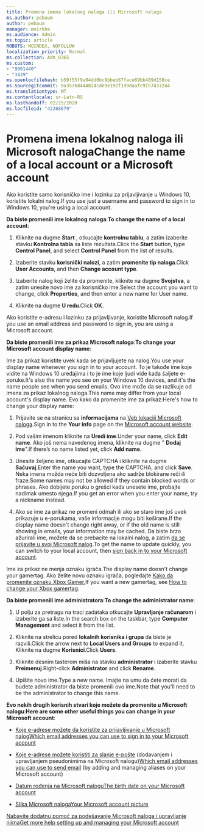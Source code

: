 ```yaml
---
title: Promena imena lokalnog naloga ili Microsoft naloga
ms.author: pebaum
author: pebaum
manager: mnirkhe
ms.audience: Admin
ms.topic: article
ROBOTS: NOINDEX, NOFOLLOW
localization_priority: Normal
ms.collection: Adm_O365
ms.custom:
- "9001440"
- "3439"
ms.openlocfilehash: b59f55f9a94dd0bc9bbeb67face69bb489d158ce
ms.sourcegitcommit: 9a35768444824cde9e192f1d9daafc9157437244
ms.translationtype: MT
ms.contentlocale: sr-Latn-RS
ms.lasthandoff: 02/25/2020
ms.locfileid: "42268679"
---
```

# <a name="change-the-name-of-a-local-account-or-a-microsoft-account"></a><span data-ttu-id="f982c-102">Promena imena lokalnog naloga ili Microsoft naloga</span><span class="sxs-lookup"><span data-stu-id="f982c-102">Change the name of a local account or a Microsoft account</span></span>

<span data-ttu-id="f982c-103">Ako koristite samo korisničko ime i lozinku za prijavljivanje u Windows 10, koristite lokalni nalog.</span><span class="sxs-lookup"><span data-stu-id="f982c-103">If you use just a username and password to sign in to Windows 10, you're using a local account.</span></span> 

<span data-ttu-id="f982c-104">**Da biste promenili ime lokalnog naloga**:</span><span class="sxs-lookup"><span data-stu-id="f982c-104">**To change the name of a local account**:</span></span>

1. <span data-ttu-id="f982c-105">Kliknite na dugme **Start** , otkucajte **kontrolnu tablu**, a zatim izaberite stavku **Kontrolna tabla** sa liste rezultata.</span><span class="sxs-lookup"><span data-stu-id="f982c-105">Click the **Start** button, type **Control Panel**, and select **Control Panel** from the list of results.</span></span>

2. <span data-ttu-id="f982c-106">Izaberite stavku **korisnički nalozi**, a zatim **promenite tip naloga**.</span><span class="sxs-lookup"><span data-stu-id="f982c-106">Click **User Accounts**, and then **Change account type**.</span></span>

3. <span data-ttu-id="f982c-107">Izaberite nalog koji želite da promenite, kliknite na dugme **Svojstva**, a zatim unesite novo ime za korisničko ime.</span><span class="sxs-lookup"><span data-stu-id="f982c-107">Select the account you want to change, click **Properties**, and then enter a new name for User name.</span></span>

4. <span data-ttu-id="f982c-108">Kliknite na dugme **U redu**.</span><span class="sxs-lookup"><span data-stu-id="f982c-108">Click **OK**.</span></span>

<span data-ttu-id="f982c-109">Ako koristite e-adresu i lozinku za prijavljivanje, koristite Microsoft nalog.</span><span class="sxs-lookup"><span data-stu-id="f982c-109">If you use an email address and password to sign in, you are using a Microsoft account.</span></span>

<span data-ttu-id="f982c-110">**Da biste promenili ime za prikaz Microsoft naloga**:</span><span class="sxs-lookup"><span data-stu-id="f982c-110">**To change your Microsoft account display name**:</span></span>

<span data-ttu-id="f982c-111">Ime za prikaz koristite uvek kada se prijavljujete na nalog.</span><span class="sxs-lookup"><span data-stu-id="f982c-111">You use your display name whenever you sign in to your account.</span></span> <span data-ttu-id="f982c-112">To je takođe ime koje vidite na Windows 10 uređajima i to je ime koje ljudi vide kada šaljete e-poruke.</span><span class="sxs-lookup"><span data-stu-id="f982c-112">It's also the name you see on your Windows 10 devices, and it's the name people see when you send emails.</span></span> <span data-ttu-id="f982c-113">Ovo ime može da se razlikuje od imena za prikaz lokalnog naloga.</span><span class="sxs-lookup"><span data-stu-id="f982c-113">This name may differ from your local account's display name.</span></span> <span data-ttu-id="f982c-114">Evo kako da promenite ime za prikaz:</span><span class="sxs-lookup"><span data-stu-id="f982c-114">Here's how to change your display name:</span></span>

1. <span data-ttu-id="f982c-115">Prijavite se na stranicu sa **informacijama** na [Veb lokaciji Microsoft naloga](https://account.microsoft.com/).</span><span class="sxs-lookup"><span data-stu-id="f982c-115">Sign in to the **Your info** page on the [Microsoft account website](https://account.microsoft.com/).</span></span>

2. <span data-ttu-id="f982c-116">Pod vašim imenom kliknite na **Uredi ime**.</span><span class="sxs-lookup"><span data-stu-id="f982c-116">Under your name, click **Edit name**.</span></span> <span data-ttu-id="f982c-117">Ako još nema navedenog imena, kliknite na dugme " **Dodaj ime**".</span><span class="sxs-lookup"><span data-stu-id="f982c-117">If there’s no name listed yet, click **Add name**.</span></span> 

3. <span data-ttu-id="f982c-118">Unesite željeno ime, otkucajte CAPTCHA i kliknite na dugme **Sačuvaj**.</span><span class="sxs-lookup"><span data-stu-id="f982c-118">Enter the name you want, type the CAPTCHA, and click **Save**.</span></span> <span data-ttu-id="f982c-119">Neka imena možda neće biti dozvoljena ako sadrže blokirane reči ili fraze.</span><span class="sxs-lookup"><span data-stu-id="f982c-119">Some names may not be allowed if they contain blocked words or phrases.</span></span> <span data-ttu-id="f982c-120">Ako dobijete poruku o grešci kada unesete ime, probajte nadimak umesto njega.</span><span class="sxs-lookup"><span data-stu-id="f982c-120">If you get an error when you enter your name, try a nickname instead.</span></span>

4. <span data-ttu-id="f982c-121">Ako se ime za prikaz ne promeni odmah ili ako se staro ime još uvek prikazuje u e-porukama, vaše informacije mogu biti keširane.</span><span class="sxs-lookup"><span data-stu-id="f982c-121">If the display name doesn't change right away, or if the old name is still showing in emails, your information may be cached.</span></span> <span data-ttu-id="f982c-122">Da biste brzo ažurirali ime, možete da se prebacite na lokalni nalog, a zatim [da se prijavite u svoj Microsoft nalog](https://account.microsoft.com/).</span><span class="sxs-lookup"><span data-stu-id="f982c-122">To get the name to update quickly, you can switch to your local account, then [sign back in to your Microsoft account](https://account.microsoft.com/).</span></span>

<span data-ttu-id="f982c-123">Ime za prikaz ne menja oznaku igrača.</span><span class="sxs-lookup"><span data-stu-id="f982c-123">The display name doesn't change your gamertag.</span></span> <span data-ttu-id="f982c-124">Ako želite novu oznaku igrača, pogledajte [Kako da promenite oznaku Xbox Gamer.](https://support.xbox.com/id-ID/account-management/change-xbox-live-gamertag)</span><span class="sxs-lookup"><span data-stu-id="f982c-124">If you want a new gamertag, see [How to change your Xbox gamertag](https://support.xbox.com/id-ID/account-management/change-xbox-live-gamertag).</span></span>

<span data-ttu-id="f982c-125">**Da biste promenili ime administratora**:</span><span class="sxs-lookup"><span data-stu-id="f982c-125">**To change the administrator name**:</span></span>

1. <span data-ttu-id="f982c-126">U polju za pretragu na traci zadataka otkucajte **Upravljanje računarom** i izaberite ga sa liste.</span><span class="sxs-lookup"><span data-stu-id="f982c-126">In the search box on the taskbar, type **Computer Management** and select it from the list.</span></span>

2. <span data-ttu-id="f982c-127">Kliknite na strelicu pored **lokalnih korisnika i grupa** da biste je razvili.</span><span class="sxs-lookup"><span data-stu-id="f982c-127">Click the arrow next to **Local Users and Groups** to expand it.</span></span> <span data-ttu-id="f982c-128">Kliknite na dugme **Korisnici**.</span><span class="sxs-lookup"><span data-stu-id="f982c-128">Click **Users**.</span></span>

3. <span data-ttu-id="f982c-129">Kliknite desnim tasterom miša na stavku **administrator** i izaberite stavku **Preimenuj**.</span><span class="sxs-lookup"><span data-stu-id="f982c-129">Right-click **Administrator** and click **Rename**.</span></span>

4. <span data-ttu-id="f982c-130">Upišite novo ime.</span><span class="sxs-lookup"><span data-stu-id="f982c-130">Type a new name.</span></span> <span data-ttu-id="f982c-131">Imajte na umu da ćete morati da budete administrator da biste promenili ovo ime.</span><span class="sxs-lookup"><span data-stu-id="f982c-131">Note that you'll need to be the administrator to change this name.</span></span>

<span data-ttu-id="f982c-132">**Evo nekih drugih korisnih stvari koje možete da promenite u Microsoft nalogu**:</span><span class="sxs-lookup"><span data-stu-id="f982c-132">**Here are some other useful things you can change in your Microsoft account**:</span></span>

- [<span data-ttu-id="f982c-133">Koje e-adrese možete da koristite za prijavljivanje u Microsoft nalog</span><span class="sxs-lookup"><span data-stu-id="f982c-133">Which email addresses you can use to sign in to your Microsoft account</span></span>](https://support.microsoft.com/help/4026162)

- <span data-ttu-id="f982c-134">[Koje e-adrese možete koristiti za slanje e-pošte](https://support.microsoft.com/help/12407) (dodavanjem i upravljanjem pseudonimima na Microsoft nalogu)</span><span class="sxs-lookup"><span data-stu-id="f982c-134">[Which email addresses you can use to send email](https://support.microsoft.com/help/12407) (by adding and managing aliases on your Microsoft account)</span></span>

- [<span data-ttu-id="f982c-135">Datum rođenja na Microsoft nalogu</span><span class="sxs-lookup"><span data-stu-id="f982c-135">The birth date on your Microsoft account</span></span>](https://support.microsoft.com/help/12411)

- [<span data-ttu-id="f982c-136">Slika Microsoft naloga</span><span class="sxs-lookup"><span data-stu-id="f982c-136">Your Microsoft account picture</span></span>](https://support.microsoft.com/help/4026790)

[<span data-ttu-id="f982c-137">Nabavite dodatnu pomoć za podešavanje Microsoft naloga i upravljanje njima</span><span class="sxs-lookup"><span data-stu-id="f982c-137">Get more help setting up and managing your Microsoft account</span></span>](https://support.microsoft.com/hub/4294457/microsoft-account-help#manage-account)